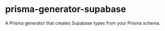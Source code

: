 # prisma-generator-supabase

A Prisma generator that creates Supabase types from your Prisma schema.